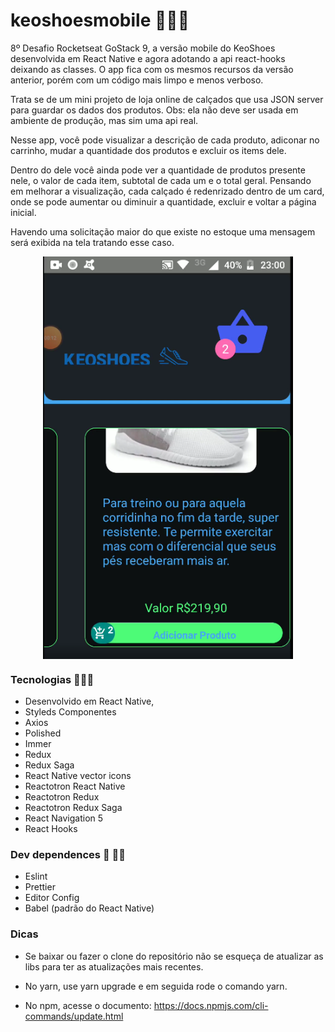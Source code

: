 # keoshoesmobile 👟🥾👠

8º Desafio Rocketseat GoStack 9, a versão mobile do KeoShoes desenvolvida em React Native e agora adotando a api react-hooks deixando as classes. O app fica com os mesmos recursos da versão anterior, porém com um código mais limpo e menos verboso.

<p>
 Trata se de um mini projeto de loja online de calçados que usa JSON server para guardar os dados dos produtos.
 Obs: ela não deve ser usada em ambiente de produção, mas sim uma api real.
 <p> 
 
 <p>
  Nesse app, você pode visualizar a descrição de cada produto, adiconar no carrinho, mudar a quantidade dos produtos e excluir os items dele.
 </p>
 
 <p>
    Dentro do dele você ainda pode ver a quantidade de produtos presente nele, o valor de cada item, subtotal de cada um e o total geral. Pensando em melhorar a visualização, cada calçado é redenrizado dentro de um card, onde se pode aumentar ou diminuir a quantidade, excluir e voltar a página inicial.
</p>

<p>
  Havendo uma solicitação maior do que existe no estoque uma mensagem será exibida na tela tratando esse caso. 
 </p>


<p align="center"> 
  <img src="https://github.com/KelvinLopes/keoshoesmobile/blob/master/Screenshot%202020-05-21%20at%2006.58.19.png"      width="400" heigth="700" align="center" alt="Tela do app KeoShoes mobile"/>
 </p>

### Tecnologias 🔧🚙🔌

* Desenvolvido em React Native,
* Styleds Componentes
* Axios
* Polished
* Immer
* Redux
* Redux Saga
* React Native vector icons
* Reactotron React Native
* Reactotron Redux
* Reactotron Redux Saga
* React Navigation 5
* React Hooks

### Dev dependences 🤝  🤜🤛
* Eslint 
* Prettier
* Editor Config
* Babel (padrão do React Native)

### Dicas

* Se baixar ou fazer o clone do repositório não se esqueça de atualizar as libs para ter as atualizações mais recentes.

* No yarn, use yarn upgrade e em seguida rode o comando yarn.

* No npm, acesse o documento: https://docs.npmjs.com/cli-commands/update.html
